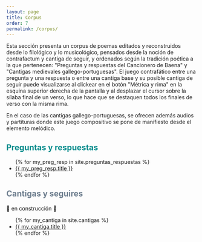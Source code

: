 ```yaml
---
layout: page
title: Corpus
order: 7
permalink: /corpus/
---
```


<p class="prosa">Esta sección presenta un corpus de poemas editados y reconstruidos desde lo filológico y lo musicológico, pensados desde la noción de contrafactum y cantiga de seguir, y ordenados según la tradición poética a la que pertenecen: "Preguntas y respuestas del Cancionero de Baena" y "Cantigas medievales gallego-portuguesas". El juego contrafático entre una pregunta y una respuesta o entre una cantiga base y su posible cantiga de seguir puede visualizarse al clickear en el botón "Métrica y rima" en la esquina superior derecha de la pantalla y al desplazar el cursor sobre la sílaba final de un verso, lo que hace que se destaquen todos los finales de verso con la misma rima.  
</p>
<p class="prosa">En el caso de las cantigas gallego-portuguesas, se ofrecen además audios y partituras donde este juego compositivo se pone de manifiesto desde el elemento melódico.</p>



## <span style="color: DarkCyan;">Preguntas y respuestas</span>
<!-- <br/> -->
<ul>
{% for my_preg_resp in site.preguntas_respuestas %}
    <li class="corpus"><a href="{{site.baseurl}}/{{my_preg_resp.url}}">{{ my_preg_resp.title }}</a></li>
{% endfor %}
</ul>

## <span style="color: SlateGray;">Cantigas y seguires</span>
<!-- <br/> -->
🚧 en construcción 🚧
<br/>
<ul>
{% for my_cantiga in site.cantigas %}
    <li class="corpus"><a href="{{site.baseurl}}/{{my_cantiga.url}}">{{ my_cantiga.title }}</a></li>
{% endfor %}
</ul>